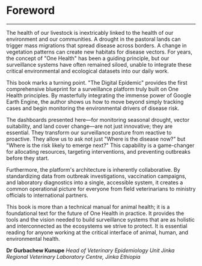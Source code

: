 # Foreword

---

The health of our livestock is inextricably linked to the health of our environment and our communities. A drought in the pastoral lands can trigger mass migrations that spread disease across borders. A change in vegetation patterns can create new habitats for disease vectors. For years, the concept of "One Health" has been a guiding principle, but our surveillance systems have often remained siloed, unable to integrate these critical environmental and ecological datasets into our daily work.

This book marks a turning point. "The Digital Epidemic" provides the first comprehensive blueprint for a surveillance platform truly built on One Health principles. By masterfully integrating the immense power of Google Earth Engine, the author shows us how to move beyond simply tracking cases and begin monitoring the environmental drivers of disease risk.

The dashboards presented here—for monitoring seasonal drought, vector suitability, and land cover change—are not just innovative; they are essential. They transform our surveillance posture from reactive to proactive. They allow us to ask not just "Where is the disease now?" but "Where is the risk likely to emerge next?" This capability is a game-changer for allocating resources, targeting interventions, and preventing outbreaks before they start.

Furthermore, the platform's architecture is inherently collaborative. By standardizing data from outbreak investigations, vaccination campaigns, and laboratory diagnostics into a single, accessible system, it creates a common operational picture for everyone from field veterinarians to ministry officials to international partners.

This book is more than a technical manual for animal health; it is a foundational text for the future of One Health in practice. It provides the tools and the vision needed to build surveillance systems that are as holistic and interconnected as the ecosystems we strive to protect. It is essential reading for anyone working at the critical interface of animal, human, and environmental health.

**Dr  Gurbachew Kunupe**
*Head of Veterinary Epidemiology Unit*
*Jinka Regional Veterinary Laboratory Centre, Jinka Ethiopia*